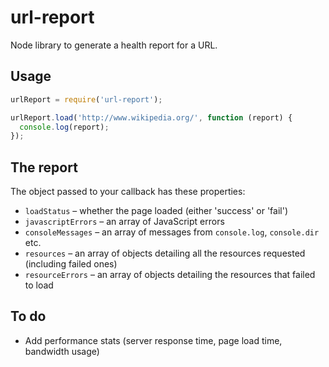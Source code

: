 url-report
==========

Node library to generate a health report for a URL.


Usage
-----

```javascript
urlReport = require('url-report');

urlReport.load('http://www.wikipedia.org/', function (report) {
  console.log(report);
});
```


The report
----------

The object passed to your callback has these properties:

* `loadStatus` – whether the page loaded (either 'success' or 'fail')
* `javascriptErrors` – an array of JavaScript errors
* `consoleMessages` – an array of messages from `console.log`, `console.dir` etc.
* `resources` – an array of objects detailing all the resources requested (including failed ones)
* `resourceErrors` – an array of objects detailing the resources that failed to load


To do
-----

* Add performance stats (server response time, page load time, bandwidth usage)
